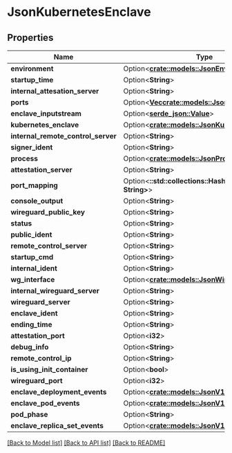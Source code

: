 # JsonKubernetesEnclave

## Properties

Name | Type | Description | Notes
------------ | ------------- | ------------- | -------------
**environment** | Option<[**crate::models::JsonEnvironment**](json_Environment.md)> |  | [optional]
**startup_time** | Option<**String**> |  | [optional]
**internal_attesation_server** | Option<**String**> |  | [optional]
**ports** | Option<[**Vec<crate::models::JsonEnclavePort>**](json_EnclavePort.md)> |  | [optional]
**enclave_inputstream** | Option<[**serde_json::Value**](.md)> |  | [optional]
**kubernetes_enclave** | Option<[**crate::models::JsonKubernetesEnclave**](json_KubernetesEnclave.md)> |  | [optional]
**internal_remote_control_server** | Option<**String**> |  | [optional]
**signer_ident** | Option<**String**> |  | [optional]
**process** | Option<[**crate::models::JsonProcess**](json_Process.md)> |  | [optional]
**attestation_server** | Option<**String**> |  | [optional]
**port_mapping** | Option<**::std::collections::HashMap<String, String>**> |  | [optional]
**console_output** | Option<**String**> |  | [optional]
**wireguard_public_key** | Option<**String**> |  | [optional]
**status** | Option<**String**> |  | [optional]
**public_ident** | Option<**String**> |  | [optional]
**remote_control_server** | Option<**String**> |  | [optional]
**startup_cmd** | Option<**String**> |  | [optional]
**internal_ident** | Option<**String**> |  | [optional]
**wg_interface** | Option<[**crate::models::JsonWireguardInterface**](json_WireguardInterface.md)> |  | [optional]
**internal_wireguard_server** | Option<**String**> |  | [optional]
**wireguard_server** | Option<**String**> |  | [optional]
**enclave_ident** | Option<**String**> |  | [optional]
**ending_time** | Option<**String**> |  | [optional]
**attestation_port** | Option<**i32**> |  | [optional]
**debug_info** | Option<**String**> |  | [optional]
**remote_control_ip** | Option<**String**> |  | [optional]
**is_using_init_container** | Option<**bool**> |  | [optional]
**wireguard_port** | Option<**i32**> |  | [optional]
**enclave_deployment_events** | Option<[**crate::models::JsonV1EventList**](json_V1EventList.md)> |  | [optional]
**enclave_pod_events** | Option<[**crate::models::JsonV1EventList**](json_V1EventList.md)> |  | [optional]
**pod_phase** | Option<**String**> |  | [optional]
**enclave_replica_set_events** | Option<[**crate::models::JsonV1EventList**](json_V1EventList.md)> |  | [optional]

[[Back to Model list]](../README.md#documentation-for-models) [[Back to API list]](../README.md#documentation-for-api-endpoints) [[Back to README]](../README.md)


